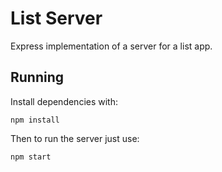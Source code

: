 # List Server

Express implementation of a server for a list app.

## Running

Install dependencies with:

`npm install`

Then to run the server just use:

`npm start`